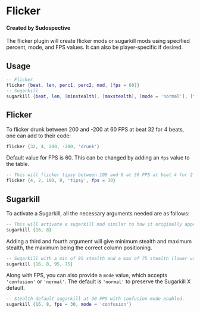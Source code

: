 # Flicker
#### Created by Sudospective
The flicker plugin will create flicker mods or sugarkill mods using specified percent, mode, and FPS values. It can also be player-specific if desired.

## Usage
```lua
-- Flicker
flicker {beat, len, perc1, perc2, mod, [fps = 60]}
-- Sugarkill
sugarkill {beat, len, [minstealth], [maxstealth], [mode = 'normal'], [fps = 60]}
```

## Flicker
To flicker drunk between 200 and -200 at 60 FPS at beat 32 for 4 beats, one can add to their code:
```lua
flicker {32, 4, 200, -200, 'drunk'}
```

Default value for FPS is 60. This can be changed by adding an `fps` value to the table.
```lua
-- This will flicker tipsy between 100 and 0 at 30 FPS at beat 4 for 2 beats.
flicker {4, 2, 100, 0, 'tipsy', fps = 30}
```

## Sugarkill
To activate a Sugarkill, all the necessary arguments needed are as follows:
```lua
-- This will activate a sugarkill mod similar to how it originally appeared in Sugarkill X.
sugarkill {16, 8}
```

Adding a third and fourth argument will give minimum stealth and maximum stealth, the maximum being the correct column positioning.
```lua
-- Sugarkill with a min of 95 stealth and a max of 75 stealth (lower values may help when AFTs are involved)
sugarkill {16, 8, 95, 75}
```

Along with FPS, you can also provide a `mode` value, which accepts `'confusion'` or `'normal'`. The default is `'normal'` to preserve the Sugarkill X default.
```lua
-- Stealth-default sugarkill at 30 FPS with confusion mode enabled.
sugarkill {16, 8, fps = 30, mode = 'confusion'}
```
